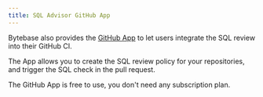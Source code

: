 ```yaml
---
title: SQL Advisor GitHub App
---
```


Bytebase also provides the [GitHub App](https://github.com/marketplace/bytebase) to let users integrate the SQL review into their GitHub CI.

The App allows you to create the SQL review policy for your repositories, and trigger the SQL check in the pull request.

<hint-block type="info">

The GitHub App is free to use, you don't need any subscription plan.

</hint-block>
